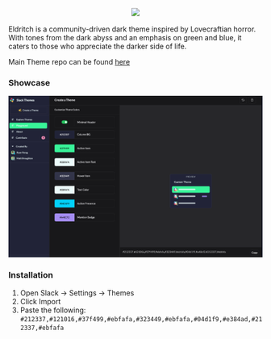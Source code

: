 <!-- DO NOT CHANGE THIS -->
<p align="center">
<img src="https://raw.github.com/eldritch-theme/eldritch/master/assets/logo/logo.png" width=100>
</p>
<p>
Eldritch is a community-driven dark theme inspired by Lovecraftian horror. With tones from the dark abyss and an emphasis on green and blue, it caters to those who appreciate the darker side of life.
</p>

Main Theme repo can be found [here](https://github.com/eldritch-theme/eldritch)

### Showcase
<!-- Your screenshot should go here -->
<img src="screenshot.png" alt="Screenshot"/><br/>

### Installation
1. Open Slack -> Settings -> Themes
2. Click Import
3. Paste the following: `#212337,#121016,#37f499,#ebfafa,#323449,#ebfafa,#04d1f9,#e384ad,#212337,#ebfafa`

<!-- If you want to provide install from source options, you can use the following template: -->
<!-- ### Installation From Source -->
<!-- 1. Any instructions here -->
